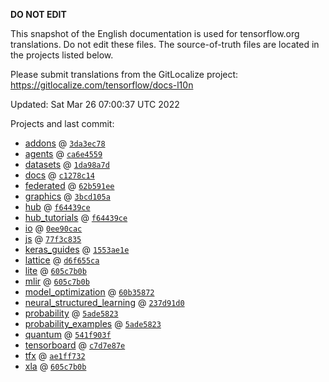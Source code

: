 __DO NOT EDIT__

This snapshot of the English documentation is used for tensorflow.org
translations. Do not edit these files. The source-of-truth files are located in
the projects listed below.

Please submit translations from the GitLocalize project: https://gitlocalize.com/tensorflow/docs-l10n

Updated: Sat Mar 26 07:00:37 UTC 2022

Projects and last commit:

- [addons](https://github.com/tensorflow/addons/tree/master/docs) @ <a href='https://github.com/tensorflow/addons/commit/3da3ec787283def1c5a63fbfd3d19cedf84d7e66'><code>3da3ec78</code></a>
- [agents](https://github.com/tensorflow/agents/tree/master/docs) @ <a href='https://github.com/tensorflow/agents/commit/ca6e4559558d1d23544cb80109a58f256a7c1a59'><code>ca6e4559</code></a>
- [datasets](https://github.com/tensorflow/datasets/tree/master/docs) @ <a href='https://github.com/tensorflow/datasets/commit/1da98a7deb6874745c18b9dfb4ceb9efcb800fe2'><code>1da98a7d</code></a>
- [docs](https://github.com/tensorflow/docs/tree/master/site/en) @ <a href='https://github.com/tensorflow/docs/commit/c1278c14dd73d850196ec502591a5e51909604ca'><code>c1278c14</code></a>
- [federated](https://github.com/tensorflow/federated/tree/main/docs) @ <a href='https://github.com/tensorflow/federated/commit/62b591eefcb4ca0256090b83ed1044422924a6eb'><code>62b591ee</code></a>
- [graphics](https://github.com/tensorflow/graphics/tree/master/tensorflow_graphics/g3doc) @ <a href='https://github.com/tensorflow/graphics/commit/3bcd105a9b4f1d6a8bd42d11cfd841bc4dcd86b9'><code>3bcd105a</code></a>
- [hub](https://github.com/tensorflow/hub/tree/master/docs) @ <a href='https://github.com/tensorflow/hub/commit/f64439ce277417af68da9c7fa88ae5050b955b5b'><code>f64439ce</code></a>
- [hub_tutorials](https://github.com/tensorflow/hub/tree/master/examples/colab) @ <a href='https://github.com/tensorflow/hub/commit/f64439ce277417af68da9c7fa88ae5050b955b5b'><code>f64439ce</code></a>
- [io](https://github.com/tensorflow/io/tree/master/docs) @ <a href='https://github.com/tensorflow/io/commit/0ee90cac06c25888ce238ee963201e727b75f7ea'><code>0ee90cac</code></a>
- [js](https://github.com/tensorflow/tfjs-website/tree/master/docs) @ <a href='https://github.com/tensorflow/tfjs-website/commit/77f3c835c080c051afc2f5899ba0645c05538382'><code>77f3c835</code></a>
- [keras_guides](https://github.com/tensorflow/docs/tree/snapshot-keras/site/en/guide/keras) @ <a href='https://github.com/tensorflow/docs/commit/1553ae1e4a149be71703e2ee60173b3d1e0e8c00'><code>1553ae1e</code></a>
- [lattice](https://github.com/tensorflow/lattice/tree/master/docs) @ <a href='https://github.com/tensorflow/lattice/commit/d6f655ca11523bdf38a431a386bb7c0f9dc7aacb'><code>d6f655ca</code></a>
- [lite](https://github.com/tensorflow/tensorflow/tree/master/tensorflow/lite/g3doc) @ <a href='https://github.com/tensorflow/tensorflow/commit/605c7b0b78613db5ca00e7e356b738d24d70890b'><code>605c7b0b</code></a>
- [mlir](https://github.com/tensorflow/tensorflow/tree/master/tensorflow/compiler/mlir/g3doc) @ <a href='https://github.com/tensorflow/tensorflow/commit/605c7b0b78613db5ca00e7e356b738d24d70890b'><code>605c7b0b</code></a>
- [model_optimization](https://github.com/tensorflow/model-optimization/tree/master/tensorflow_model_optimization/g3doc) @ <a href='https://github.com/tensorflow/model-optimization/commit/60b35872acf3a0bdc20f0e4549086381b7338978'><code>60b35872</code></a>
- [neural_structured_learning](https://github.com/tensorflow/neural-structured-learning/tree/master/g3doc) @ <a href='https://github.com/tensorflow/neural-structured-learning/commit/237d91d08ccb86b26367a4e1dd54e2eafe05e7bd'><code>237d91d0</code></a>
- [probability](https://github.com/tensorflow/probability/tree/main/tensorflow_probability/g3doc) @ <a href='https://github.com/tensorflow/probability/commit/5ade5823b72cd0c4bcb82d3f490e1eb43e5a3921'><code>5ade5823</code></a>
- [probability_examples](https://github.com/tensorflow/probability/tree/main/tensorflow_probability/examples/jupyter_notebooks) @ <a href='https://github.com/tensorflow/probability/commit/5ade5823b72cd0c4bcb82d3f490e1eb43e5a3921'><code>5ade5823</code></a>
- [quantum](https://github.com/tensorflow/quantum/tree/master/docs) @ <a href='https://github.com/tensorflow/quantum/commit/541f903fe046e560352cfe21c2b7474493341759'><code>541f903f</code></a>
- [tensorboard](https://github.com/tensorflow/tensorboard/tree/master/docs) @ <a href='https://github.com/tensorflow/tensorboard/commit/c7d7e87ec3e162763aeec46f0043e32484f0c212'><code>c7d7e87e</code></a>
- [tfx](https://github.com/tensorflow/tfx/tree/master/docs) @ <a href='https://github.com/tensorflow/tfx/commit/ae1ff7321acf5ea0d0b8d3ce69d5a45a86ddf5ee'><code>ae1ff732</code></a>
- [xla](https://github.com/tensorflow/tensorflow/tree/master/tensorflow/compiler/xla/g3doc) @ <a href='https://github.com/tensorflow/tensorflow/commit/605c7b0b78613db5ca00e7e356b738d24d70890b'><code>605c7b0b</code></a>

